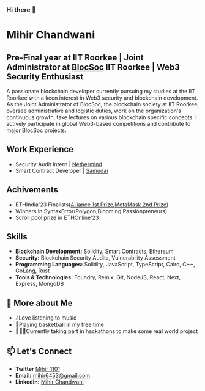 ### Hi there 👋
# Mihir Chandwani
## Pre-Final year at IIT Roorkee | Joint Administrator at [BlocSoc](https://blocsoc.iitr.ac.in/) IIT Roorkee | Web3 Security Enthusiast

A passionate blockchain developer currently pursuing my studies at the IIT Roorkee with a keen interest in Web3 security and blockchain development. As the Joint Administrator of BlocSoc, the blockchain society at IIT Roorkee, oversee administrative and logistic duties, work on the organization's continuous growth, take lectures on various blockchain specific concepts. I actively participate in global Web3-based competitions and contribute to major BlocSoc projects.

## Work Experience
- Security Audit Intern | [Nethermind](https://www.nethermind.io/)
- Smart Contract Developer | [Samudai](https://www.samudai.xyz/)

## Achivements
- ETHIndia'23 Finalists([Alliance 1st Prize](https://ethglobal.com/showcase/flockchain-855yg),[MetaMask 2nd Prize](https://ethglobal.com/showcase/flockchain-855yg))
- Winners in SyntaxError(Polygon,Blooming Passionpreneurs)
- Scroll pool prize in ETHOnline'23

## Skills
- **Blockchain Development:** Solidity, Smart Contracts, Ethereum
- **Security:** Blockchain Security Audits, Vulnerability Assessment
- **Programming Languages:**  Solidity, JavaScript, TypeScript, Cairo, C++, GoLang, Rust
- **Tools & Technologies:** Foundry, Remix, Git, NodeJS, React, Next, Express, MongoDB

## 🌱 More about Me

- 🎶Love listening to music
- 🏀Playing basketball in my free time
- 🧑🏻‍💻Currently taking part in hackathons to make some real world project

## 📫 Let's Connect

- **Twitter** [Mihir_1101](https://twitter.com/mihir_1101)
- **Email:** mihir6453@gmail.com
- **LinkedIn:** [Mihir Chandwani](www.linkedin.com/in/mihir-chandwani-a52876257)
